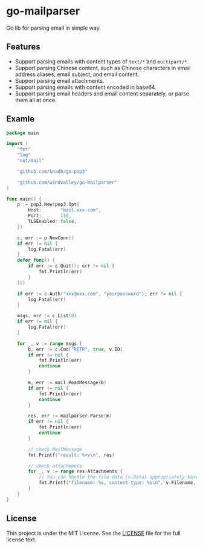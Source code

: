 # go-mailparser

Go lib for parsing email in simple way.

## Features

- Support parsing emails with content types of `text/*` and `multipart/*`.
- Support parsing Chinese content, such as Chinese characters in email address aliases, email subject, and email content.
- Support parsing email attachments.
- Support parsing emails with content encoded in base64.
- Support parsing email headers and email content separately, or parse them all at once.

## Examle

```go
package main

import (
	"fmt"
	"log"
	"net/mail"

	"github.com/knadh/go-pop3"

	"github.com/windvalley/go-mailparser"
)

func main() {
	p := pop3.New(pop3.Opt{
		Host:       "mail.xxx.com",
		Port:       110,
		TLSEnabled: false,
	})

	c, err := p.NewConn()
	if err != nil {
		log.Fatal(err)
	}
	defer func() {
		if err := c.Quit(); err != nil {
			fmt.Println(err)
		}
	}()

	if err := c.Auth("xxx@xxx.com", "yourpassword"); err != nil {
		log.Fatal(err)
	}

	msgs, err := c.List(0)
	if err != nil {
		log.Fatal(err)
	}

	for _, v := range msgs {
		b, err := c.Cmd("RETR", true, v.ID)
		if err != nil {
			fmt.Println(err)
			continue
		}

		m, err := mail.ReadMessage(b)
		if err != nil {
			fmt.Println(err)
			continue
		}

		res, err := mailparser.Parse(m)
		if err != nil {
			fmt.Println(err)
			continue
		}

		// check MailMessage
		fmt.Printf("result: %+v\n", res)

		// check attachments
		for _, v := range res.Attachments {
			// You can handle the file data (v.Data) appropriately based on the content type.
			fmt.Printf("filename: %s, content-type: %s\n", v.Filename, v.ContentType)
		}
	}
}
```

## License

This project is under the MIT License.
See the [LICENSE](LICENSE) file for the full license text.
